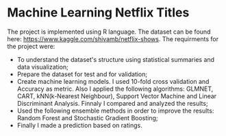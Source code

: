 # Machine Learning Netflix Titles
The project is implemented using R language. The dataset can be found here: https://www.kaggle.com/shivamb/netflix-shows.
The requirments for the project were:
 - To understand the dataset's structure using statistical summaries and data visualization;
 - Prepare the dataset for test and for validation;
 - Create machine learning models. I used 10-fold cross validation and Accuracy as metric. Also I applied the following algorithms: GLMNET, CART, kNN(k-Nearest Neighbour), Support Vector Machine and Linear Discriminant Analysis. Finnaly I compared and analyzed the results;            
 - Used the following ensemble methods in order to improve the results: Random Forest and Stochastic Gradient Boosting;
 - Finally I made a prediction based on ratings.
